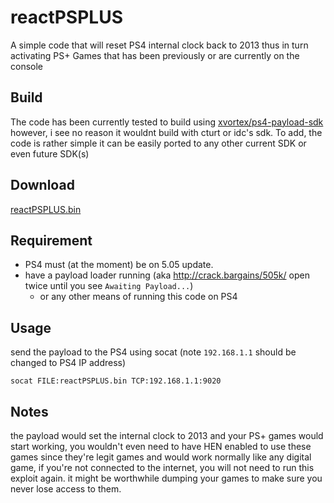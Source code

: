 # reactPSPLUS

A simple code that will reset PS4 internal clock back to 2013 thus in turn activating PS+ Games that has been previously or are currently on the console

## Build

The code has been currently tested to build using [xvortex/ps4-payload-sdk](https://github.com/xvortex/ps4-payload-sdk)
however, i see no reason it wouldnt build with cturt or idc's sdk.
To add, the code is rather simple it can be easily ported to any other current SDK or even future SDK(s)

## Download
[reactPSPLUS.bin](https://github.com/Thunder07/reactPSPLUS/releases)

## Requirement

* PS4 must (at the moment) be on 5.05 update.
* have a payload loader running (aka http://crack.bargains/505k/ open twice until you see `Awaiting Payload...`)
  * or any other means of running this code on PS4

## Usage
send the payload to the PS4 using socat (note `192.168.1.1` should be changed to PS4 IP address)
```
socat FILE:reactPSPLUS.bin TCP:192.168.1.1:9020
```

## Notes
the payload would set the internal clock to 2013 and your PS+ games would start working,
you wouldn't even need to have HEN enabled to use these games since they're legit games and would work normally like any digital game,
if you're not connected to the internet, you will not need to run this exploit again.
it might be worthwhile dumping your games to make sure you never lose access to them.
